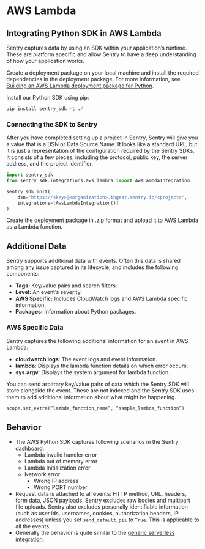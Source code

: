 # AWS Lambda


## Integrating Python SDK in AWS Lambda

Sentry captures data by using an SDK within your application’s runtime. These are platform specific and allow Sentry to have a deep understanding of how your application works.

Create a deployment package on your local machine and install the required dependencies in the deployment package.
For more information, see [Building an AWS Lambda deployment package for Python](https://aws.amazon.com/premiumsupport/knowledge-center/build-python-lambda-deployment-package/).

Install our Python SDK using pip:
````python
pip install sentry_sdk –t ./
````

### Connecting the SDK to Sentry

After you have completed setting up a project in Sentry, Sentry will give you a value that is a DSN or Data Source Name. It looks like a standard URL, but it is just a representation of the configuration required by the Sentry SDKs. It consists of a few pieces, including the protocol, public key, the server address, and the project identifier.
````python
import sentry_sdk
from sentry_sdk.integrations.aws_lambda import AwsLambdaIntegration

sentry_sdk.init(
    dsn="https://<key>@<organization>.ingest.sentry.io/<project>",
    integrations=[AwsLambdaIntegration()]
)

````
Create the deployment package in .zip format and upload it to AWS Lambda as a Lambda function.

## Additional Data

Sentry supports additional data with events. Often this data is shared among any issue captured in its lifecycle, and includes the following components:
- **Tags:** Key/value pairs and search filters.
- **Level:** An event’s severity.
- **AWS Specific:** Includes CloudWatch logs and AWS Lambda specific information.
- **Packages:** Information about Python packages.

### AWS Specific Data

Sentry captures the following additional information for an event in AWS Lambda:
- **cloudwatch logs**: The event logs and event information.
- **lambda**: Displays the lambda function details on which error occurs.
- **sys.argv**: Displays the system argument for lambda function.

You can send arbitrary key/value pairs of data which the Sentry SDK will store alongside the event. These are not indexed and the Sentry SDK uses them to add additional information about what might be happening.
````python
scope.set_extra(“lambda_function_name”, “sample_lambda_function”)
````

## Behavior

- The AWS Python SDK captures following scenarios in the Sentry dashboard:
	- Lambda invalid handler error
	- Lambda out of memory error
	- Lambda Initialization error
	- Network error
		* Wrong IP address
		* Wrong PORT number
- Request data is attached to all events: HTTP method, URL, headers, form data, JSON payloads. Sentry excludes raw bodies and multipart file uploads. Sentry also excludes personally identifiable information (such as user ids, usernames, cookies, authorization headers, IP addresses) unless you set ````send_default_pii```` to ````True````. This is applicable to all the events.
- Generally the behavior is quite similar to the [generic serverless integration](https://docs.sentry.io/platforms/python/serverless/).